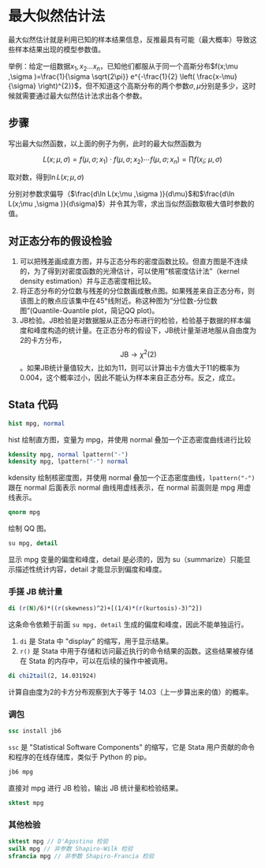 # 最大似然估计法

最大似然估计就是利用已知的样本结果信息，反推最具有可能（最大概率）导致这些样本结果出现的模型参数值。

举例：给定一组数据$x_1,x_2...x_n$，已知他们都服从于同一个高斯分布$f(x;\mu ,\sigma )=\frac{1}{\sigma \sqrt{2\pi}} e^{-\frac{1}{2} \left( \frac{x-\mu}{\sigma} \right)^{2}}$，但不知道这个高斯分布的两个参数$\sigma, \mu$分别是多少，这时候就需要通过最大似然估计法求出各个参数。



## 步骤

写出最大似然函数，以上面的例子为例，此时的最大似然函数为

$$L(x;\mu ,\sigma )=f\left( \mu ,\sigma ;x_{1} \right) \cdot f\left( \mu ,\sigma ;x_{2} \right) \cdots f\left( \mu ,\sigma ;x_{n} \right) =\prod f\left( x_{i};\  \mu ,\sigma \right)$$

取对数，得到$\ln L(x;\mu ,\sigma )$

分别对参数求偏导（$\frac{d\ln L(x;\mu ,\sigma )}{d\mu}$和$\frac{d\ln L(x;\mu ,\sigma )}{d\sigma}$）并令其为零，求出当似然函数取极大值时参数的值。



## 对正态分布的假设检验

1. 可以把残差画成直方图，并与正态分布的密度函数比较。但直方图是不连续的，为了得到对密度函数的光滑估计，可以使用“核密度估计法”（kernel density estimation）并与正态密度相比较。
2. 将正态分布的分位数与残差的分位数画成散点图。如果残差来自正态分布，则该图上的散点应该集中在45°线附近。称这种图为“分位数-分位数图”(Quantile-Quantile plot，简记QQ plot)。
3. JB检验。JB检验是对数据服从正态分布进行的检验，检验基于数据的样本偏度和峰度构造的统计量。在正态分布的假设下，JB统计量渐进地服从自由度为2的卡方分布，$$\text{JB} \rightarrow \chi^{2} \left( 2 \right)$$。如果JB统计量值较大，比如为11，则可以计算出卡方值大于11的概率为0.004，这个概率过小，因此不能认为样本来自正态分布。反之，成立。



## Stata 代码

```stata
hist mpg, normal
```

hist 绘制直方图，变量为 mpg，并使用 normal 叠加一个正态密度曲线进行比较

```stata
kdensity mpg, normal lpattern("-")
kdensity mpg, lpattern("-") normal
```

kdensity 绘制核密度图，并使用 normal 叠加一个正态密度曲线，`lpattern("-")`跟在 normal 后面表示 normal 曲线用虚线表示，在 normal 前面则是 mpg 用虚线表示。

```stata
qnorm mpg
```

绘制 QQ 图。

```stata
su mpg, detail
```

显示 mpg 变量的偏度和峰度，detail 是必须的，因为 su（summarize）只能显示描述性统计内容，detail 才能显示到偏度和峰度。



### 手搓 JB 统计量

```stata
di (r(N)/6)*((r(skewness)^2)+[(1/4)*(r(kurtosis)-3)^2])
```

这条命令依赖于前面 `su mpg, detail` 生成的偏度和峰度，因此不能单独运行。

1. `di` 是 Stata 中 "display" 的缩写，用于显示结果。
2. `r()` 是 Stata 中用于存储和访问最近执行的命令结果的函数。这些结果被存储在 Stata 的内存中，可以在后续的操作中被调用。

```stata
di chi2tail(2, 14.031924)
```

计算自由度为2的卡方分布观察到大于等于 14.03（上一步算出来的值）的概率。



###  调包

```stata
ssc install jb6
```

`ssc` 是 "Statistical Software Components" 的缩写，它是 Stata 用户贡献的命令和程序的在线存储库，类似于 Python 的 pip。

```stata
jb6 mpg
```

直接对 mpg 进行 JB 检验，输出 JB 统计量和检验结果。

```stata
sktest mpg
```



### 其他检验

```stata
sktest mpg // D'Agostino 检验
swilk mpg // 非参数 Shapiro-Wilk 检验
sfrancia mpg // 非参数 Shapiro-Francia 检验
```